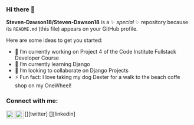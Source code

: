 ### Hi there 👋


**Steven-Dawson18/Steven-Dawson18** is a ✨ _special_ ✨ repository because its `README.md` (this file) appears on your GitHub profile.

Here are some ideas to get you started:

- 🔭 I’m currently working on Project 4 of the Code Institute Fullstack Developer Course
- 🌱 I’m currently learning Django
- 👯 I’m looking to collaborate on Django Projects
- ⚡ Fun fact: I love taking my dog Dexter for a walk to the beach coffe shop on my OneWheel!

### Connect with me:

[<img align="left" alt="SteveDawson | Twitter" width="22px" src="https://cdn.jsdelivr.net/npm/simple-icons@v3/icons/twitter.svg" />][twitter]
[<img align="left" alt="SteveDawson | LinkedIn" width="22px" src="https://cdn.jsdelivr.net/npm/simple-icons@v3/icons/linkedin.svg" />][linkedin]

